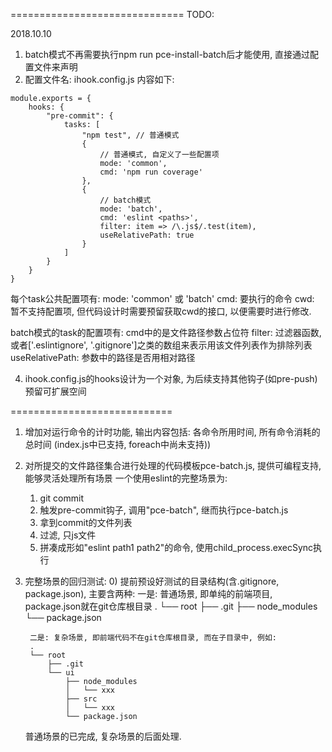 ==============================
TODO:

2018.10.10

1. batch模式不再需要执行npm run pce-install-batch后才能使用, 直接通过配置文件来声明
2. 配置文件名: ihook.config.js    内容如下:

```
module.exports = {
    hooks: {
        "pre-commit": {
            tasks: [
                "npm test", // 普通模式
                {
                    // 普通模式, 自定义了一些配置项
                    mode: 'common',
                    cmd: 'npm run coverage'
                },
                {
                    // batch模式
                    mode: 'batch',
                    cmd: 'eslint <paths>',
                    filter: item => /\.js$/.test(item),
                    useRelativePath: true
                }
            ]
        }
    }
}
```

每个task公共配置项有:
mode: 'common' 或 'batch'
cmd: 要执行的命令
cwd: 暂不支持配置项, 但代码设计时需要预留获取cwd的接口, 以便需要时进行修改.

batch模式的task的配置项有:
cmd中的<paths>是文件路径参数占位符
filter: 过滤器函数, 或者['.eslintignore', '.gitignore']之类的数组来表示用该文件列表作为排除列表
useRelativePath: <paths>参数中的路径是否用相对路径

4. ihook.config.js的hooks设计为一个对象, 为后续支持其他钩子(如pre-push)预留可扩展空间

============================

1. 增加对运行命令的计时功能, 输出内容包括: 各命令所用时间, 所有命令消耗的总时间 (index.js中已支持, foreach中尚未支持))
2. 对所提交的文件路径集合进行处理的代码模板pce-batch.js, 提供可编程支持, 能够灵活处理所有场景
    一个使用eslint的完整场景为:
    1) git commit
    2) 触发pre-commit钩子, 调用"pce-batch", 继而执行pce-batch.js
    3) 拿到commit的文件列表
    4) 过滤, 只js文件
    5) 拼凑成形如"eslint path1 path2"的命令, 使用child_process.execSync执行

3. 完整场景的回归测试:
    0) 提前预设好测试的目录结构(含.gitignore, package.json), 主要含两种:
        一是: 普通场景, 即单纯的前端项目, package.json就在git仓库根目录
        .
        └── root
            ├── .git
            ├── node_modules
            └── package.json

        二是: 复杂场景, 即前端代码不在git仓库根目录, 而在子目录中, 例如:
        .
        └── root
            ├── .git
            └── ui
                ├── node_modules
                │   └── xxx
                ├── src
                │   └── xxx
                └── package.json
    
    普通场景的已完成, 复杂场景的后面处理.



